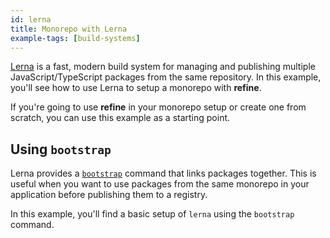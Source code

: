 ```yaml
---
id: lerna
title: Monorepo with Lerna
example-tags: [build-systems]
---
```


[Lerna](https://lerna.js.org) is a fast, modern build system for managing and publishing multiple JavaScript/TypeScript packages from the same repository. In this example, you'll see how to use Lerna to setup a monorepo with **refine**.

If you're going to use **refine** in your monorepo setup or create one from scratch, you can use this example as a starting point.

<CodeSandboxExample path="monorepo-with-lerna" hideSandbox />

## Using `bootstrap`

Lerna provides a [`bootstrap`](https://lerna.js.org/docs/legacy-package-management#migrating-from-lerna-bootstrap-lerna-add-and-lerna-link-in-lerna-v7-and-later) command that links packages together. This is useful when you want to use packages from the same monorepo in your application before publishing them to a registry.

In this example, you'll find a basic setup of `lerna` using the `bootstrap` command.

<CodeSandboxExample path="monorepo-with-lerna-bootstrap" hideSandbox />

